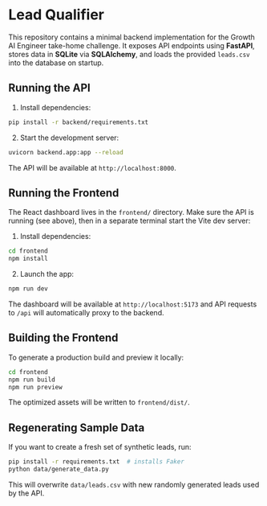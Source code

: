# Lead Qualifier

This repository contains a minimal backend implementation for the Growth AI Engineer take-home challenge. It exposes API endpoints using **FastAPI**, stores data in **SQLite** via **SQLAlchemy**, and loads the provided `leads.csv` into the database on startup.

## Running the API

1. Install dependencies:

```bash
pip install -r backend/requirements.txt
```

2. Start the development server:

```bash
uvicorn backend.app:app --reload
```

The API will be available at `http://localhost:8000`.

## Running the Frontend

The React dashboard lives in the `frontend/` directory. Make sure the API is
running (see above), then in a separate terminal start the Vite dev server:

1. Install dependencies:

```bash
cd frontend
npm install
```

2. Launch the app:

```bash
npm run dev
```

The dashboard will be available at `http://localhost:5173` and API requests to
`/api` will automatically proxy to the backend.

## Building the Frontend

To generate a production build and preview it locally:

```bash
cd frontend
npm run build
npm run preview
```

The optimized assets will be written to `frontend/dist/`.

## Regenerating Sample Data

If you want to create a fresh set of synthetic leads, run:

```bash
pip install -r requirements.txt  # installs Faker
python data/generate_data.py
```

This will overwrite `data/leads.csv` with new randomly generated leads used by the API.
